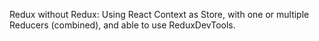 Redux without Redux: Using React Context as Store, with one or multiple Reducers (combined), and able to use ReduxDevTools.
